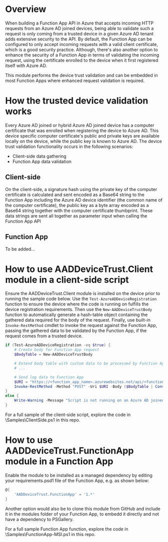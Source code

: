 # Overview
When building a Function App API in Azure that accepts incoming HTTP requests from an Azure AD joined devices, being able to validate such a request is only coming from a trusted device in a given Azure AD tenant adds extensive security to the API. By default, the Function App can be configured to only accept incoming requests with a valid client certificate, which is a good security practice. Although, there's also another option to enhance the security of a Function App in terms of validating the incoming request, using the certificate enrolled to the device when it first registered itself with Azure AD.

This module performs the device trust validation and can be embedded in most Function Apps where enhanced request validation is required.

# How the trusted device validation works

Every Azure AD joined or hybrid Azure AD joined device has a computer certificate that was enrolled when registering the device to Azure AD. This device specific computer certificate's public and private keys are available locally on the device, while the public key is known to Azure AD. The device trust validation functionality occurs in the following scenarios:

- Client-side data gathering
- Function App data validation

## Client-side

On the client-side, a signature hash using the private key of the computer certificate is calculated and sent encoded as a Base64 string to the Function App including the Azure AD device identifier (the common name of the computer certificate), the public key as a byte array encoded as a Base64 string together with the computer certificate thumbprint. These data strings are sent all together as parameter input when calling the Function App API

## Function App

To be added...

# How to use AADDeviceTrust.Client module in a client-side script
Ensure the AADDeviceTrust.Client module is installed on the device prior to running the sample code below. Use the `Test-AzureADDeviceRegistration` function to ensure the device where the code is running on fulfills the device registration requirements. Then use the `New-AADDeviceTrustBody` function to automatically generate a hash-table object containing the gathered data required for the body of the request. Finally, use built-in `Invoke-RestMethod` cmdlet to invoke the request against the Function App, passing the gathered data to be validated by the Function App, if the request comes from a trusted device.

```PowerShell
if (Test-AzureADDeviceRegistration -eq $true) {
    # Create body for Function App request
    $BodyTable = New-AADDeviceTrustBody

    # Extend body table with custom data to be processed by Function App
    # ...

    # Send log data to Function App
    $URI = "https://<function_app_name>.azurewebsites.net/api/<function_name>?code=<function_key>"
    Invoke-RestMethod -Method "POST" -Uri $URI -Body ($BodyTable | ConvertTo-Json) -ContentType "application/json"
}
else {
    Write-Warning -Message "Script is not running on an Azure AD joined or hybrid Azure AD joined device"
}
```

For a full sample of the client-side script, explore the code in \Samples\ClientSide.ps1 in this repo.

# How to use AADDeviceTrust.FunctionApp module in a Function App
Enable the module to be installed as a managed dependency by editing your requirements.psd1 file of the Function App, e.g. as shown below:

```PowerShell
@{
    'AADDeviceTrust.FunctionApp' = '1.*'
}
```

Another option would also be to clone this module from GitHub and include it in the modules folder of your Function App, to embedd it directly and not have a dependency to PSGallery.

For a full sample Function App function, explore the code in \Samples\FunctionApp-MSI.ps1 in this repo.
